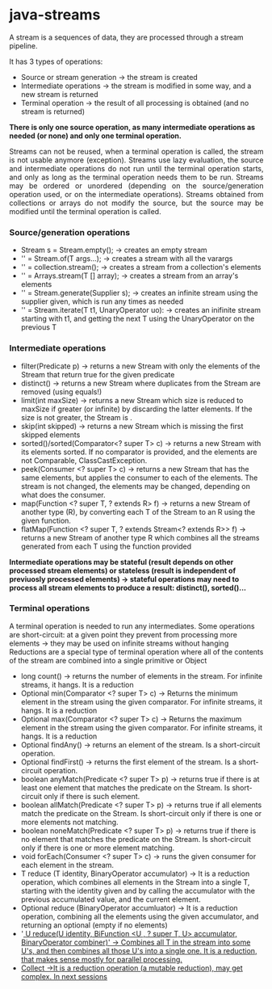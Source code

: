 # java-streams

A stream is a sequences of data, they are processed through a stream pipeline.

It has 3 types of operations:  
* Source or stream generation → the stream is created
* Intermediate operations → the stream is modified in some way, and a new stream is returned
* Terminal operation → the result of all processing is obtained (and no stream is returned)

**There is only one source operation, as many intermediate operations as needed (or none) and only one terminal operation.**
<div style="text-align: justify">
Streams can not be reused, when a terminal operation is called, the stream is not usable anymore (exception).  
Streams use lazy evaluation, the source and intermediate operations do not run until the terminal operation starts, and only as long as the terminal operation needs them to be run.  
Streams may be ordered or unordered (depending on the source/generation operation used, or on the intermediate operations).  
Streams obtained from collections or arrays do not modify the source, but the source may be modified until the terminal operation is called.  
 </div>  

### Source/generation operations
* Stream <T> s = Stream.empty();  	→ creates an empty stream
* '' 	 = Stream.of(T args...);  	→ creates a stream with all the varargs
* ''	 = collection.stream(); → creates a stream from a collection's elements
* ''	 = Arrays.stream(T [] array);  → creates a stream from an array's elements
* ''	 = Stream.generate(Supplier<T> s); → creates an infinite stream using the supplier given, which is run any times as needed
* ''	 = Stream.iterate(T t1, UnaryOperator<T> uo): → creates an inifinite stream starting with t1, and getting the next T using the UnaryOperator on the previous T

### Intermediate operations
* filter(Predicate <T> p) → returns a new Stream with only the elements of the Stream that return true for the given predicate
* distinct() → returns a new Stream where duplicates from the Stream are removed (using equals!)
* limit(int maxSize) → returns a new Stream which size is reduced to maxSize if greater (or infinite) by discarding the latter elements. If the size is not greater, the Stream is .
* skip(int skipped) → returns a new Stream which is missing the first skipped elements
* sorted()/sorted(Comparator<? super T> c) → returns a new Stream with its elements sorted. If no comparator is provided, and the elements are not Comparable, ClassCastException.
* peek(Consumer <? super T> c) → returns a new Stream that has the same elements, but applies the consumer to each of the elements. The stream is not changed, the elements may be changed, depending on what does the consumer.
* map(Function <? super T, ? extends R> f) → returns a new Stream of another type (R), by converting each T of the Stream to an R using the given function.
* flatMap(Function <? super T, ? extends Stream<? extends R>> f) → returns a new Stream of another type R which combines all the streams generated from each T using the function provided

**Intermediate operations may be stateful (result depends on other processed stream elements) or stateless (result is independent of previuosly processed elements)
→ stateful operations may need to process all stream elements to produce a result: distinct(), sorted()...**

### Terminal operations
A terminal operation is needed to run any intermediates.
Some operations are short-circuit: at a given point they prevent from processing more elements → they may be used on infinite streams without hanging
Reductions are a special type of terminal operation where all of the contents of the stream are combined into a single primitive or Object
* long count() → returns the number of elements in the stream. For infinite streams, it hangs. It is a reduction
* Optional<T> min(Comparator <? super T> c) → Returns the minimum element in the stream using the given comparator. For infinite streams, it hangs. It is a reduction
* Optional<T> max(Comparator <? super T> c) → Returns the maximum element in the stream using the given comparator. For infinite streams, it hangs. It is a reduction
* Optional<T> findAny() → returns an element of the stream. Is a short-circuit operation.
* Optional<T> findFirst() → returns the first element of the stream. Is a short-circuit operation.
* boolean anyMatch(Predicate <? super T> p) → returns true if there is at least one element that matches the predicate on the Stream. Is short-circuit only if there is such element.
* boolean allMatch(Predicate <? super T> p) → returns true if all elements match the predicate on the Stream. Is short-circuit only if there is one or more elements not matching.
* boolean noneMatch(Predicate <? super T> p) → returns true if there is no element that matches the predicate on the Stream. Is short-circuit only if there is one or more element matching.
* void forEach(Consumer <? super T> c) → runs the given consumer for each element in the stream.
* T reduce (T identity, BinaryOperator<T> accumulator) → It is a reduction operation, which combines all elements in the Stream into a single T, starting with the identity given and by calling the accumulator with the previous accumulated value, and the current element.
* Optional<T> reduce (BinaryOperator<T> accumluator) → It is a reduction operation, combining all the elements using the given accumulator, and returning an optional (empty if no elements)
* '<U> U reduce(U identity, BiFunction <U , ? super T, U> accumulator, BinaryOperator<U> combiner)' → Combines all T in the stream into some U's, and then combines all those U's into a single one. It is a reduction, that makes sense mostly for parallel processing.
* Collect →It is a reduction operation (a mutable reduction), may get complex. In next sessions
